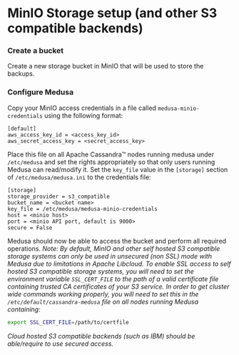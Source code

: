 MinIO Storage setup (and other S3 compatible backends)
======================================================

### Create a bucket

Create a new storage bucket in MinIO that will be used to store the backups.

### Configure Medusa

Copy your MinIO access credentials in a file called `medusa-minio-credentials` using the following format:

```
[default]
aws_access_key_id = <access_key_id>
aws_secret_access_key = <secret_access_key>
```

Place this file on all Apache Cassandra™ nodes running medusa under `/etc/medusa` and set the rights appropriately so that only users running Medusa can read/modify it.
Set the `key_file` value in the `[storage]` section of `/etc/medusa/medusa.ini` to the credentials file:  

```
[storage]
storage_provider = s3_compatible
bucket_name = <bucket name>
key_file = /etc/medusa/medusa-minio-credentials
host = <minio host>
port = <minio API port, default is 9000>
secure = False
```

Medusa should now be able to access the bucket and perform all required operations.
*Note: By default, MinIO and other self hosted S3 compatible storage systems can only be used in unsecured (non SSL) mode with Medusa due to limitations in Apache Libcloud. To enable SSL access to self hosted S3 compatible storage systems, you will need to set the environment variable `SSL_CERT_FILE` to the path of a valid certificate file containing trusted CA certificates of your S3 service. In order to get cluster wide commands working properly, you will need to set this in the `/etc/default/cassandra-medusa` file on all nodes running Medusa containing:*

```bash
export SSL_CERT_FILE=/path/to/certfile
```

*Cloud hosted S3 compatible backends (such as IBM) should be able/require to use secured access.*
